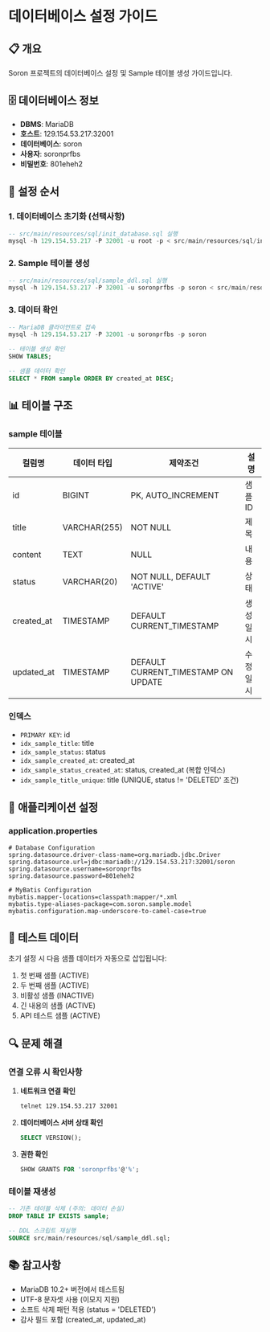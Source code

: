 # 데이터베이스 설정 가이드

## 📋 개요

Soron 프로젝트의 데이터베이스 설정 및 Sample 테이블 생성 가이드입니다.

## 🗄️ 데이터베이스 정보

- **DBMS**: MariaDB
- **호스트**: 129.154.53.217:32001
- **데이터베이스**: soron
- **사용자**: soronprfbs
- **비밀번호**: 801eheh2

## 🚀 설정 순서

### 1. 데이터베이스 초기화 (선택사항)

```sql
-- src/main/resources/sql/init_database.sql 실행
mysql -h 129.154.53.217 -P 32001 -u root -p < src/main/resources/sql/init_database.sql
```

### 2. Sample 테이블 생성

```sql
-- src/main/resources/sql/sample_ddl.sql 실행
mysql -h 129.154.53.217 -P 32001 -u soronprfbs -p soron < src/main/resources/sql/sample_ddl.sql
```

### 3. 데이터 확인

```sql
-- MariaDB 클라이언트로 접속
mysql -h 129.154.53.217 -P 32001 -u soronprfbs -p soron

-- 테이블 생성 확인
SHOW TABLES;

-- 샘플 데이터 확인
SELECT * FROM sample ORDER BY created_at DESC;
```

## 📊 테이블 구조

### sample 테이블

| 컬럼명 | 데이터 타입 | 제약조건 | 설명 |
|--------|-------------|----------|------|
| id | BIGINT | PK, AUTO_INCREMENT | 샘플 ID |
| title | VARCHAR(255) | NOT NULL | 제목 |
| content | TEXT | NULL | 내용 |
| status | VARCHAR(20) | NOT NULL, DEFAULT 'ACTIVE' | 상태 |
| created_at | TIMESTAMP | DEFAULT CURRENT_TIMESTAMP | 생성일시 |
| updated_at | TIMESTAMP | DEFAULT CURRENT_TIMESTAMP ON UPDATE | 수정일시 |

### 인덱스

- `PRIMARY KEY`: id
- `idx_sample_title`: title
- `idx_sample_status`: status  
- `idx_sample_created_at`: created_at
- `idx_sample_status_created_at`: status, created_at (복합 인덱스)
- `idx_sample_title_unique`: title (UNIQUE, status != 'DELETED' 조건)

## 🔧 애플리케이션 설정

### application.properties

```properties
# Database Configuration
spring.datasource.driver-class-name=org.mariadb.jdbc.Driver
spring.datasource.url=jdbc:mariadb://129.154.53.217:32001/soron
spring.datasource.username=soronprfbs
spring.datasource.password=801eheh2

# MyBatis Configuration
mybatis.mapper-locations=classpath:mapper/*.xml
mybatis.type-aliases-package=com.soron.sample.model
mybatis.configuration.map-underscore-to-camel-case=true
```

## 🧪 테스트 데이터

초기 설정 시 다음 샘플 데이터가 자동으로 삽입됩니다:

1. 첫 번째 샘플 (ACTIVE)
2. 두 번째 샘플 (ACTIVE)  
3. 비활성 샘플 (INACTIVE)
4. 긴 내용의 샘플 (ACTIVE)
5. API 테스트 샘플 (ACTIVE)

## 🔍 문제 해결

### 연결 오류 시 확인사항

1. **네트워크 연결 확인**
   ```bash
   telnet 129.154.53.217 32001
   ```

2. **데이터베이스 서버 상태 확인**
   ```sql
   SELECT VERSION();
   ```

3. **권한 확인**
   ```sql
   SHOW GRANTS FOR 'soronprfbs'@'%';
   ```

### 테이블 재생성

```sql
-- 기존 테이블 삭제 (주의: 데이터 손실)
DROP TABLE IF EXISTS sample;

-- DDL 스크립트 재실행
SOURCE src/main/resources/sql/sample_ddl.sql;
```

## 📚 참고사항

- MariaDB 10.2+ 버전에서 테스트됨
- UTF-8 문자셋 사용 (이모지 지원)
- 소프트 삭제 패턴 적용 (status = 'DELETED')
- 감사 필드 포함 (created_at, updated_at)